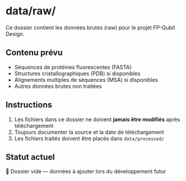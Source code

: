 # data/raw/

Ce dossier contient les données brutes (raw) pour le projet FP-Qubit Design.

## Contenu prévu

- Séquences de protéines fluorescentes (FASTA)
- Structures cristallographiques (PDB) si disponibles
- Alignements multiples de séquences (MSA) si disponibles
- Autres données brutes non traitées

## Instructions

1. Les fichiers dans ce dossier ne doivent **jamais être modifiés** après téléchargement
2. Toujours documenter la source et la date de téléchargement
3. Les fichiers traités doivent être placés dans `data/processed/`

## Statut actuel

🚧 Dossier vide — données à ajouter lors du développement futur

